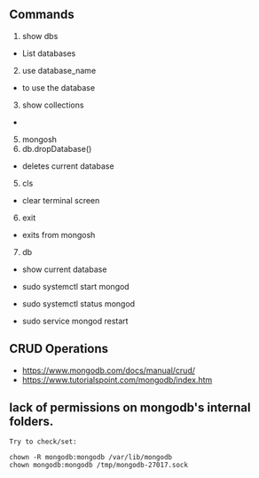 ## Commands

1. show dbs

- List databases

2. use database_name

- to use the database

3. show collections

-

5. mongosh
6. db.dropDatabase()

- deletes current database

5. cls

- clear terminal screen

6. exit

- exits from mongosh

7. db

- show current database

- sudo systemctl start mongod
- sudo systemctl status mongod
- sudo service mongod restart

## CRUD Operations

- https://www.mongodb.com/docs/manual/crud/
- https://www.tutorialspoint.com/mongodb/index.htm

## lack of permissions on mongodb's internal folders.

```
Try to check/set:

chown -R mongodb:mongodb /var/lib/mongodb
chown mongodb:mongodb /tmp/mongodb-27017.sock
```
